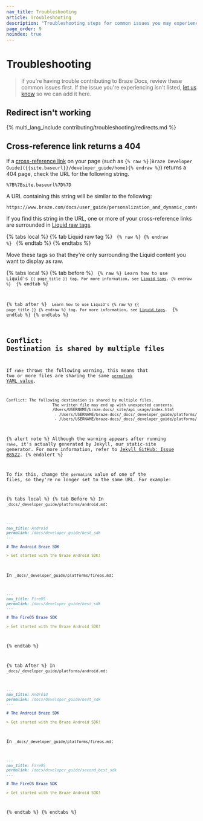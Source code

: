 ```yaml
---
nav_title: Troubleshooting
article: Troubleshooting
description: "Troubleshooting steps for common issues you may experience while contributing to Braze Docs."
page_order: 9
noindex: true
---
```


# Troubleshooting

> If you're having trouble contributing to Braze Docs, review these common issues first. If the issue you're experiencing isn't listed, [let us know](https://github.com/braze-inc/braze-docs/issues/new?assignees=&labels=issue&projects=&template=report_an_issue.md&title=) so we can add it here.

## Redirect isn't working

{% multi_lang_include contributing/troubleshooting/redirects.md %}

## Cross-reference link returns a 404

If a [cross-reference link]({{site.baseurl}}/contributing/content_management/cross_referencing/) on your page (such as `{% raw %}[Braze Developer Guide]({{site.baseurl}}/developer_guide/home){% endraw %}`) returns a 404 page, check the URL for the following string.

```plaintext
%7B%7Bsite.baseurl%7D%7D
```

A URL containing this string will be similar to the following:

```plaintext
https://www.braze.com/docs/user_guide/personalization_and_dynamic_content/connected_content/%7B%7Bsite.baseurl%7D%7D/user_guide/administrative/app_settings/message_activity_log_tab
```

If you find this string in the URL, one or more of your cross-reference links are surrounded in [Liquid raw tags](https://shopify.dev/docs/api/liquid/tags/raw).

{% tabs local %}
{% tab Liquid raw tag %}
<code>
&#123;% raw %} &#123;% endraw %}
</code>
{% endtab %}
{% endtabs %}

Move these tags so that they're only surrounding the Liquid content you want to display as raw.

{% tabs local %}
{% tab before %}
<code>
&#123;% raw %} Learn how to use Liquid's <code>&#123;&#123; page_title }} tag. For more information, see [Liquid tags](&#123;&#123;site.baseurl}}/contributing/liquid/). &#123;% endraw %}
</code>
{% endtab %}

{% tab after %}
<code>
Learn how to use Liquid's &#123;% raw %} &#123;&#123; page_title }} &#123;% endraw %} tag. For more information, see [Liquid tags](&#123;&#123;site.baseurl}}/contributing/liquid/).
</code>
{% endtab %}
{% endtabs %}

## Conflict: Destination is shared by multiple files

If `rake` throws the following warning, this means that two or more files are sharing the same [`permalink` YAML value]({{site.baseurl}}/contributing/yaml_front_matter/metadata/#permalink).

```bash
Conflict: The following destination is shared by multiple files.
                    The written file may end up with unexpected contents.
                    /Users/USERNAME/braze-docs/_site/api_usage/index.html
                     - /Users/USERNAME/braze-docs/_docs/_developer_guide/platforms/android.md
                     - /Users/USERNAME/braze-docs/_docs/_developer_guide/platforms/firos.md
```

{% alert note %}
Although the warning appears after running `rake`, it's actually generated by Jekyll, our static-site generator. For more information, refer to [Jekyll GitHub: Issue #8522](https://github.com/jekyll/jekyll/issues/8522).
{% endalert %}

To fix this, change the `permalink` value of one of the files, so they're no longer set to the same URL. For example:

{% tabs local %}
{% tab Before %}
In `_docs/_developer_guide/platforms/android.md`:
```markdown
---
nav_title: Android
permalink: /docs/developer_guide/best_sdk
---

# The Android Braze SDK

> Get started with the Braze Android SDK!
```

In `_docs/_developer_guide/platforms/fireos.md`:
```markdown
---
nav_title: FireOS
permalink: /docs/developer_guide/best_sdk
---

# The FireOS Braze SDK

> Get started with the Braze Android SDK!
```
{% endtab %}

{% tab After %}
In `_docs/_developer_guide/platforms/android.md`:
```markdown
---
nav_title: Android
permalink: /docs/developer_guide/best_sdk
---

# The Android Braze SDK

> Get started with the Braze Android SDK!
```

In `_docs/_developer_guide/platforms/fireos.md`:
```markdown
---
nav_title: FireOS
permalink: /docs/developer_guide/second_best_sdk
---

# The FireOS Braze SDK

> Get started with the Braze Android SDK!
```
{% endtab %}
{% endtabs %}
